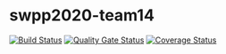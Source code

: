# swpp2020-team14

[![Build Status](https://travis-ci.org/swsnu/swpp2020-team14.svg?branch=main)](https://travis-ci.org/swsnu/swpp2020-team14)
[![Quality Gate Status](https://sonarcloud.io/api/project_badges/measure?project=swsnu_swpp2020-team14&metric=alert_status)](https://sonarcloud.io/dashboard?id=swsnu_swpp2020-team14)
[![Coverage Status](https://coveralls.io/repos/github/swsnu/swpp2020-team14/badge.svg?branch=main)](https://coveralls.io/github/swsnu/swpp2020-team14?branch=main)

